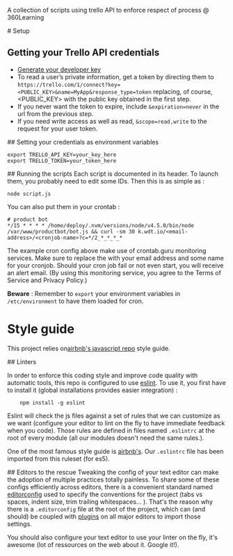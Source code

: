 A collection of scripts using trello API to enforce respect of process @ 360Learning

# Setup

## Getting your Trello API credentials
* [Generate your developer key][devkey]
* To read a user’s private information, get a token by directing them to `https://trello.com/1/connect?key=<PUBLIC_KEY>&name=MyApp&response_type=token` replacing, of course, &lt;PUBLIC_KEY&gt; with the public key obtained in the first step.
* If you never want the token to expire, include `&expiration=never` in the url from the previous step.
* If you need write access as well as read, `&scope=read,write` to the request for your user token.

[devkey]: https://trello.com/1/appKey/generate


## Setting your credentials as environment variables

```
export TRELLO_API_KEY=your_key_here
export TRELLO_TOKEN=your_token_here
```


## Running the scripts
Each script is documented in its header. To launch them, you probably need to edit some IDs. Then this is as simple as :

```
node script.js
```

You can also put them in your crontab :

```
# product bot
*/15 * * * * /home/deploy/.nvm/versions/node/v4.5.0/bin/node /var/www/productbot/bot.js && curl -sm 30 k.wdt.io/<email-address>/<cronjob-name>?c=*/2_*_*_*_*
```

The example cron config above make use of crontab.guru monitoring services. Make sure to replace the <placeholders> with your email address and some name for your cronjob. Should your cron job fail or not even start, you will receive an alert email. (By using this monitoring service, you agree to the Terms of Service and Privacy Policy.)

**Beware** : Remember to `export` your environment variables in `/etc/environment` to have them loaded for cron.




# Style guide
This project relies on[airbnb's javascript repo](https://github.com/airbnb/javascript) style guide.

## Linters

In order to enforce this coding style and improve code quality with automatic tools, this repo is configured to use [eslint](http://eslint.org/docs/user-guide/getting-started). To use it, you first have to install it (global installations provides easier integration) :

```
    npm install -g eslint
```

Eslint will check the js files against a set of rules that we can customize as we want (configure your editor to lint on the fly to have immediate feedback when you code). Those rules are defined in files named `.eslintrc` at the root of every module (all our modules doesn't need the same rules.).

One of the most famous style guide is [airbnb's](https://github.com/airbnb/javascript). Our `.eslintrc` file has been imported from this ruleset (for es5).

## Editors to the rescue
Tweaking the config of your text editor can make the adoption of multiple practices totally painless.
To share some of these configs efficiently across editors, there is a convenient standard named [editorconfig](http://editorconfig.org/) used to specify the conventions for the project (tabs vs spaces, indent size, trim trailing whitespaces... ). That's the reason why there is a `.editorconfig` file at the root of the project, which can (and should) be coupled with [plugins](http://editorconfig.org/#download) on all major editors to import those settings.

You should also configure your text editor to use your linter on the fly, it's awesome (lot of ressources on the web about it. Google it!).
